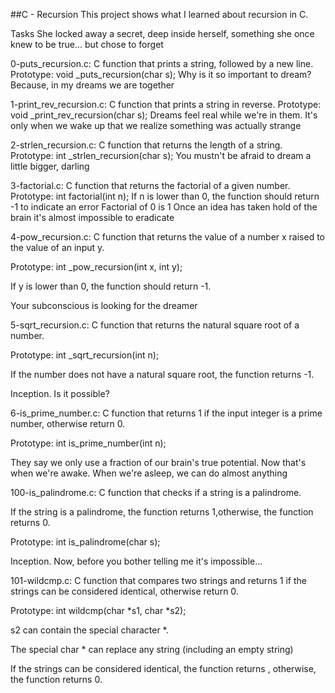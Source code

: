 ##C - Recursion
This project shows what I learned about recursion in C.

Tasks
She locked away a secret, deep inside herself, something she once knew to be true... but chose to forget

0-puts_recursion.c: C function that prints a string, followed by a new line.
Prototype: void _puts_recursion(char s);
Why is it so important to dream? Because, in my dreams we are together

1-print_rev_recursion.c: C function that prints a string in reverse.
Prototype: void _print_rev_recursion(char s);
Dreams feel real while we're in them. It's only when we wake up that we realize something was actually strange

2-strlen_recursion.c: C function that returns the length of a string.
Prototype: int _strlen_recursion(char s);
You mustn't be afraid to dream a little bigger, darling

3-factorial.c: C function that returns the factorial of a given number.
Prototype: int factorial(int n);
If n is lower than 0, the function should return -1 to indicate an error
Factorial of 0 is 1
Once an idea has taken hold of the brain it's almost impossible to eradicate

4-pow_recursion.c: C function that returns the value of a number x raised to the value of an input y.

Prototype: int _pow_recursion(int x, int y);

If y is lower than 0, the function should return -1.

Your subconscious is looking for the dreamer

5-sqrt_recursion.c: C function that returns the natural square root of a number.

Prototype: int _sqrt_recursion(int n);

If the number does not have a natural square root, the function returns -1.

Inception. Is it possible?

6-is_prime_number.c: C function that returns 1 if the input integer is a prime number, otherwise return 0.

Prototype: int is_prime_number(int n);

They say we only use a fraction of our brain's true potential. Now that's when we're awake. When we're asleep, we can do almost anything

100-is_palindrome.c: C function that checks if a string is a palindrome.

If the string is a palindrome, the function returns 1,otherwise, the function returns 0.

Prototype: int is_palindrome(char s);

Inception. Now, before you bother telling me it's impossible...

101-wildcmp.c: C function that compares two strings and returns 1 if the strings can be considered identical, otherwise return 0.

Prototype: int wildcmp(char *s1, char *s2);

s2 can contain the special character *.

The special char * can replace any string (including an empty string)

If the strings can be considered identical, the function returns , otherwise, the function returns 0.
